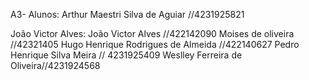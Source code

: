 A3-
Alunos:
Arthur Maestri Silva de Aguiar //4231925821

João Victor Alves: João Victor Alves //422142090
Moises de oliveira //42321405
Hugo Henrique Rodrigues de Almeida //422140627
Pedro Henrique Silva Meira // 4231925409
Weslley Ferreira de Oliveira//4231924568
